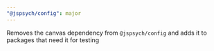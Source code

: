 ```yaml
---
"@jspsych/config": major
---
```


Removes the canvas dependency from `@jspsych/config` and adds it to packages that need it for testing
